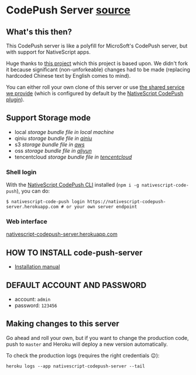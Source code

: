 # CodePush Server [source](https://github.com/EddyVerbruggen/code-push-server) 

## What's this then?
This CodePush server is like a polyfill for MicroSoft's CodePush server, but with support for NativeScript apps.

Huge thanks to [this project](https://github.com/lisong/code-push-server) which this project is based upon.
We didn't fork it because significant (non-unforkeable) changes had to be made (replacing hardcoded Chinese text by English comes to mind).

You can either roll your own clone of this server or use [the shared service we provide](https://nativescript-codepush-server.herokuapp.com/) (which is configured by default by the [NativeScript CodePush plugin](https://github.com/EddyVerbruggen/nativescript-code-push)).

## Support Storage mode 

- local *storage bundle file in local machine*
- qiniu *storage bundle file in [qiniu](http://www.qiniu.com/)*
- s3 *storage bundle file in [aws](https://aws.amazon.com/)*
- oss *storage bundle file in [aliyun](https://www.aliyun.com/product/oss)*
- tencentcloud *storage bundle file in [tencentcloud](https://cloud.tencent.com/product/cos)*

### Shell login

With the [NativeScript CodePush CLI]() installed (`npm i -g nativescript-code-push`), you can do:

```shell
$ nativescript-code-push login https://nativescript-codepush-server.herokuapp.com # or your own server endpoint
```

### Web interface 

[nativescript-codepush-server.herokuapp.com](https://nativescript-codepush-server.herokuapp.com/)

## HOW TO INSTALL code-push-server

- [Installation manual](https://github.com/EddyVerbruggen/code-push-server/blob/master/docs/README.md)

## DEFAULT ACCOUNT AND PASSWORD

- account: `admin`
- password: `123456`

## Making changes to this server
Go ahead and roll your own, but if you want to change the production code, push to `master`
and Heroku will deploy a new version automatically.

To check the production logs (requires the right credentials 😉):

```shell
heroku logs --app nativescript-codepush-server --tail
```